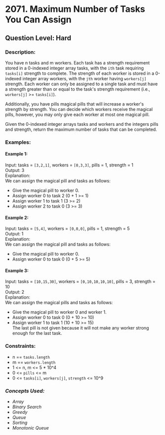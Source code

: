 # 2071. Maximum Number of Tasks You Can Assign
## Question Level: Hard
### Description:
You have n tasks and m workers. Each task has a strength requirement stored in a 0-indexed integer array tasks, with the `ith` task requiring `tasks[i]` strength to complete. The strength of each worker is stored in a 0-indexed integer array workers, with the `jth` worker having `workers[j]` strength. Each worker can only be assigned to a single task and must have a strength greater than or equal to the task's strength requirement (i.e., `workers[j]` >= `tasks[i]`).

Additionally, you have pills magical pills that will increase a worker's strength by strength. You can decide which workers receive the magical pills, however, you may only give each worker at most one magical pill.

Given the 0-indexed integer arrays tasks and workers and the integers pills and strength, return the maximum number of tasks that can be completed.

### Examples:
#### Example 1:

Input: tasks = `[3,2,1]`, workers = `[0,3,3]`, pills = 1, strength = 1<br>
Output: 3<br>
Explanation:<br>
We can assign the magical pill and tasks as follows:
- Give the magical pill to worker 0.
- Assign worker 0 to task 2 (0 + 1 >= 1)
- Assign worker 1 to task 1 (3 >= 2)
- Assign worker 2 to task 0 (3 >= 3)
#### Example 2:

Input: tasks = `[5,4]`, workers = `[0,0,0]`, pills = 1, strength = 5<br>
Output: 1<br>
Explanation:<br>
We can assign the magical pill and tasks as follows:
- Give the magical pill to worker 0.
- Assign worker 0 to task 0 (0 + 5 >= 5)
#### Example 3:

Input: tasks = `[10,15,30]`, workers = `[0,10,10,10,10]`, pills = 3, strength = 10<br>
Output: 2<br>
Explanation:<br>
We can assign the magical pills and tasks as follows:<br>
- Give the magical pill to worker 0 and worker 1.
- Assign worker 0 to task 0 (0 + 10 >= 10)
- Assign worker 1 to task 1 (10 + 10 >= 15)<br>
The last pill is not given because it will not make any worker strong enough for the last task.

### Constraints:

- n == `tasks.length`
- m == `workers.length`
- 1 <= n, m <= 5 * 10^4
- 0 <= `pills` <= m
- 0 <= `tasks[i]`, `workers[j]`, `strength` <= 10^9

### <i>Concepts Used:
- Array
- Binary Search
- Greedy
- Queue
- Sorting
- Monotonic Queue </i>
